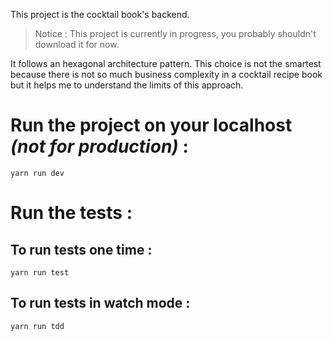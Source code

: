 This project is the cocktail book's backend.

> Notice : This project is currently in progress, you probably shouldn't download it for now.

It follows an hexagonal architecture pattern. This choice is not the smartest because there is not so much business complexity in a cocktail recipe book but it helps me to understand the limits of this approach.


# Run the project on your localhost *(not for production)* : 
`yarn run dev`

# Run the tests : 
## To run tests one time : 
`yarn run test`
## To run tests in watch mode : 
`yarn run tdd`
